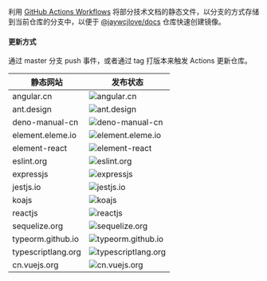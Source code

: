 利用 [GitHub Actions Workflows](https://github.com/actions/starter-workflows) 将部分技术文档的静态文件，以分支的方式存储到当前仓库的分支中，以便于 [@jaywcjlove/docs](https://github.com/jaywcjlove/docs) 仓库快速创建镜像。

#### 更新方式

通过 master 分支 push 事件，或者通过 tag 打版本来触发 Actions 更新仓库。

静态网站 | 发布状态
---- | ----
angular.cn | ![angular.cn](https://github.com/jaywcjlove/doc-static/workflows/angular.cn/badge.svg)
ant.design | ![ant.design](https://github.com/jaywcjlove/doc-static/workflows/ant.design/badge.svg)
deno-manual-cn | ![deno-manual-cn](https://github.com/jaywcjlove/doc-static/workflows/deno-manual-cn/badge.svg)
element.eleme.io | ![element.eleme.io](https://github.com/jaywcjlove/doc-static/workflows/element.eleme.io/badge.svg)
element-react | ![element-react](https://github.com/jaywcjlove/doc-static/workflows/element-react/badge.svg)
eslint.org | ![eslint.org](https://github.com/jaywcjlove/doc-static/workflows/eslint.org/badge.svg)
expressjs | ![expressjs](https://github.com/jaywcjlove/doc-static/workflows/expressjs/badge.svg)
jestjs.io | ![jestjs.io](https://github.com/jaywcjlove/doc-static/workflows/jestjs.io/badge.svg)
koajs | ![koajs](https://github.com/jaywcjlove/doc-static/workflows/koajs/badge.svg)
reactjs | ![reactjs](https://github.com/jaywcjlove/doc-static/workflows/reactjs/badge.svg)
sequelize.org | ![sequelize.org](https://github.com/jaywcjlove/doc-static/workflows/sequelize.org/badge.svg)
typeorm.github.io | ![typeorm.github.io](https://github.com/jaywcjlove/doc-static/workflows/typeorm.github.io/badge.svg)
typescriptlang.org | ![typescriptlang.org](https://github.com/jaywcjlove/doc-static/workflows/typescriptlang.org/badge.svg)
cn.vuejs.org | ![cn.vuejs.org](https://github.com/jaywcjlove/doc-static/workflows/cn.vuejs.org/badge.svg)